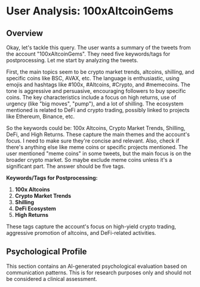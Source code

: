 # User Analysis: 100xAltcoinGems

## Overview

<think>
Okay, let's tackle this query. The user wants a summary of the tweets from the account "100xAltcoinGems". They need five keywords/tags for postprocessing. Let me start by analyzing the tweets.

First, the main topics seem to be crypto market trends, altcoins, shilling, and specific coins like BSC, AVAX, etc. The language is enthusiastic, using emojis and hashtags like #100x, #Altcoins, #Crypto, and #memecoins. The tone is aggressive and persuasive, encouraging followers to buy specific coins. The key characteristics include a focus on high returns, use of urgency (like "big moves", "pump"), and a lot of shilling. The ecosystem mentioned is related to DeFi and crypto trading, possibly linked to projects like Ethereum, Binance, etc.

So the keywords could be: 100x Altcoins, Crypto Market Trends, Shilling, DeFi, and High Returns. These capture the main themes and the account's focus. I need to make sure they're concise and relevant. Also, check if there's anything else like meme coins or specific projects mentioned. The user mentioned "meme coins" in some tweets, but the main focus is on the broader crypto market. So maybe exclude meme coins unless it's a significant part. The answer should be five tags.
</think>

**Keywords/Tags for Postprocessing:**  
1. **100x Altcoins**  
2. **Crypto Market Trends**  
3. **Shilling**  
4. **DeFi Ecosystem**  
5. **High Returns**  

These tags capture the account's focus on high-yield crypto trading, aggressive promotion of altcoins, and DeFi-related activities.

## Psychological Profile

This section contains an AI-generated psychological evaluation based on communication patterns. This is for research purposes only and should not be considered a clinical assessment.